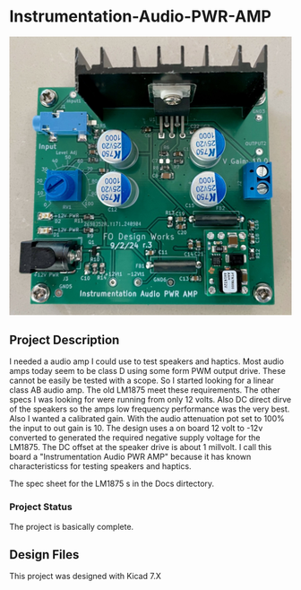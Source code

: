 # Instrumentation-Audio-PWR-AMP

![Robot_Front](https://github.com/jerryok826/Instrumentation-Audio-PWR-AMP/blob/main/Pictures/audio_pwr_amp_r3.jpeg)

## Project Description
I needed a audio amp I could use to test speakers and haptics. Most audio amps today seem to be class D using some form PWM output drive. These cannot be easily be tested with a scope. So I started looking for a linear class AB audio amp. The old LM1875 meet these requirements. The other specs I was looking for were running from only 12 volts. Also DC direct dirve of the speakers so the amps low frequency performance was the very best.  Also I wanted a calibrated gain. With the audio attenuation pot set to 100% the input to out gain is 10. The design uses a on board 12 volt to -12v converted to generated the required negative supply voltage for the LM1875. The DC offset at the speaker drive is about 1 millvolt. I call this board a "Instrumentation Audio PWR AMP" because it has known characteristicss for testing speakers and haptics.

The spec sheet for the LM1875 s in the Docs dirtectory. 

### Project Status
The project is basically complete.

## Design Files
This project was designed with Kicad 7.X

